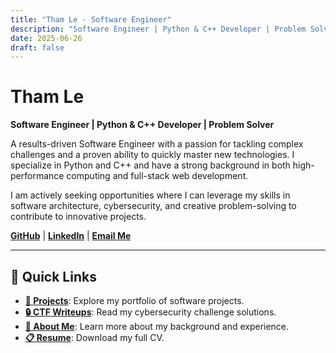 ```yaml
---
title: "Tham Le - Software Engineer"
description: "Software Engineer | Python & C++ Developer | Problem Solver"
date: 2025-06-26
draft: false
---
```


# Tham Le

**Software Engineer | Python & C++ Developer | Problem Solver**

A results-driven Software Engineer with a passion for tackling complex challenges and a proven ability to quickly master new technologies. I specialize in Python and C++ and have a strong background in both high-performance computing and full-stack web development.

I am actively seeking opportunities where I can leverage my skills in software architecture, cybersecurity, and creative problem-solving to contribute to innovative projects.

**[GitHub](https://github.com/tham-le)** | **[LinkedIn](https://linkedin.com/in/tham42)** | **[Email Me](mailto:thamle.work@gmail.com)**

---

## 🚀 Quick Links

- **[📁 Projects](/projects/)**: Explore my portfolio of software projects.
- **[🔒 CTF Writeups](/ctf/)**: Read my cybersecurity challenge solutions.
- **[📄 About Me](/about/)**: Learn more about my background and experience.
- **[📋 Resume](/ThamLE_resume.pdf)**: Download my full CV.

